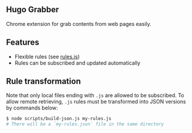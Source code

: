 Hugo Grabber
---

Chrome extension for grab contents from web pages easily.

Features
---
* Flexible rules (see [rules.js](src/rules.js))
* Rules can be subscribed and updated automatically

Rule transformation
---
Note that only local files ending with `.js` are allowed to be
subscribed. To allow remote retrieving, `.js` rules must be
transformed into JSON versions by commands below:

``` sh
$ node scripts/build-json.js my-rules.js
# There will be a `my-rules.json` file in the same directory
```
